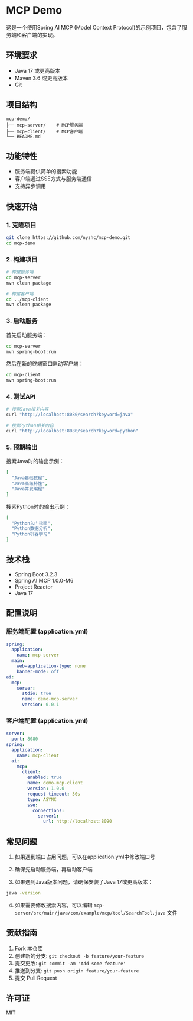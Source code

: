 # MCP Demo

这是一个使用Spring AI MCP (Model Context Protocol)的示例项目，包含了服务端和客户端的实现。

## 环境要求

- Java 17 或更高版本
- Maven 3.6 或更高版本
- Git

## 项目结构

```
mcp-demo/
├── mcp-server/    # MCP服务端
├── mcp-client/    # MCP客户端
└── README.md
```

## 功能特性

- 服务端提供简单的搜索功能
- 客户端通过SSE方式与服务端通信
- 支持异步调用

## 快速开始

### 1. 克隆项目

```bash
git clone https://github.com/nyzhc/mcp-demo.git
cd mcp-demo
```

### 2. 构建项目

```bash
# 构建服务端
cd mcp-server
mvn clean package

# 构建客户端
cd ../mcp-client
mvn clean package
```

### 3. 启动服务

首先启动服务端：
```bash
cd mcp-server
mvn spring-boot:run
```

然后在新的终端窗口启动客户端：
```bash
cd mcp-client
mvn spring-boot:run
```

### 4. 测试API

```bash
# 搜索Java相关内容
curl "http://localhost:8080/search?keyword=java"

# 搜索Python相关内容
curl "http://localhost:8080/search?keyword=python"
```

### 5. 预期输出

搜索Java时的输出示例：
```json
[
  "Java基础教程",
  "Java高级特性",
  "Java并发编程"
]
```

搜索Python时的输出示例：
```json
[
  "Python入门指南",
  "Python数据分析",
  "Python机器学习"
]
```

## 技术栈

- Spring Boot 3.2.3
- Spring AI MCP 1.0.0-M6
- Project Reactor
- Java 17

## 配置说明

### 服务端配置 (application.yml)

```yaml
spring:
  application:
    name: mcp-server
  main:
    web-application-type: none
    banner-mode: off
ai:
  mcp:
    server:
      stdio: true
      name: demo-mcp-server
      version: 0.0.1
```

### 客户端配置 (application.yml)

```yaml
server:
  port: 8080
spring:
  application:
    name: mcp-client
  ai:
    mcp:
      client:
        enabled: true
        name: demo-mcp-client
        version: 1.0.0
        request-timeout: 30s
        type: ASYNC
        sse:
          connections:
            server1:
              url: http://localhost:8090
```

## 常见问题

1. 如果遇到端口占用问题，可以在application.yml中修改端口号

2. 确保先启动服务端，再启动客户端

3. 如果遇到Java版本问题，请确保安装了Java 17或更高版本：
```bash
java -version
```

4. 如果需要修改搜索内容，可以编辑 `mcp-server/src/main/java/com/example/mcp/tool/SearchTool.java` 文件

## 贡献指南

1. Fork 本仓库
2. 创建新的分支: `git checkout -b feature/your-feature`
3. 提交更改: `git commit -am 'Add some feature'`
4. 推送到分支: `git push origin feature/your-feature`
5. 提交 Pull Request

## 许可证

MIT 